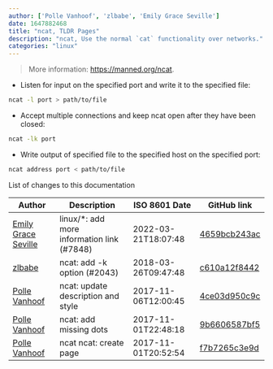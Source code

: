 ```yaml
---
author: ['Polle Vanhoof', 'zlbabe', 'Emily Grace Seville']
date: 1647882468
title: "ncat, TLDR Pages"
description: "ncat, Use the normal `cat` functionality over networks."
categories: "linux"
---
```

> More information: <https://manned.org/ncat>.

- Listen for input on the specified port and write it to the specified file:

```bash
ncat -l port > path/to/file
```

- Accept multiple connections and keep ncat open after they have been closed:

```bash
ncat -lk port
```

- Write output of specified file to the specified host on the specified port:

```bash
ncat address port < path/to/file
```
List of changes to this documentation


Author | Description | ISO 8601 Date | GitHub link
------|-----|-----|-----
[Emily Grace Seville](mailto:emilyseville7cf@gmail.com) | linux/*: add more information link (#7848) | 2022-03-21T18:07:48 | [4659bcb243ac](https://github.com/tldr-pages/tldr/commit/4659bcb243ac572c9e0c95117097801f1e62bda4)
[zlbabe](mailto:31076777+zlbabe@users.noreply.github.com) | ncat: add -k option (#2043) | 2018-03-26T09:47:48 | [c610a12f8442](https://github.com/tldr-pages/tldr/commit/c610a12f8442271fd620e912308ab6652bcd0c6d)
[Polle Vanhoof](mailto:vanhoofpolle@gmail.com) | ncat: update description and style | 2017-11-06T12:00:45 | [4ce03d950c9c](https://github.com/tldr-pages/tldr/commit/4ce03d950c9cdadcbe6d2158194a020587a7f523)
[Polle Vanhoof](mailto:vanhoofpolle@gmail.com) | ncat: add missing dots | 2017-11-01T22:48:18 | [9b6606587bf5](https://github.com/tldr-pages/tldr/commit/9b6606587bf5c9ee3bf522d9e80c270216f7a3eb)
[Polle Vanhoof](mailto:vanhoofpolle@gmail.com) | ncat ncat: create page | 2017-11-01T20:52:54 | [f7b7265c3e9d](https://github.com/tldr-pages/tldr/commit/f7b7265c3e9dca6a719b7ec4b14dfc1ea13a3170)

